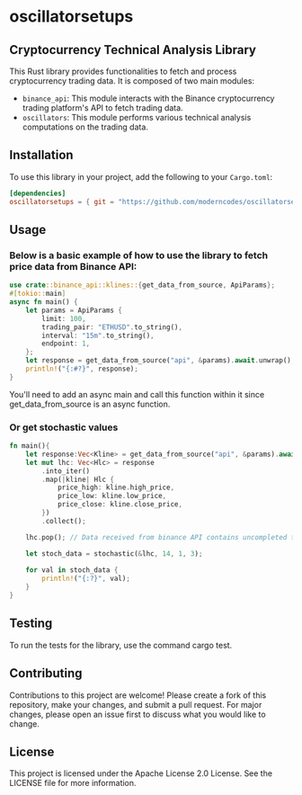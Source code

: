 # oscillatorsetups
## Cryptocurrency Technical Analysis Library

This Rust library provides functionalities to fetch and process cryptocurrency trading data. It is composed of two main modules:

- `binance_api`: This module interacts with the Binance cryptocurrency trading platform's API to fetch trading data.
- `oscillators`: This module performs various technical analysis computations on the trading data.

## Installation

To use this library in your project, add the following to your `Cargo.toml`:

```toml
[dependencies]
oscillatorsetups = { git = "https://github.com/moderncodes/oscillatorsetups", tag = "v1.0.0" }
```

## Usage
### Below is a basic example of how to use the library to fetch price data from Binance API:
```rust
use crate::binance_api::klines::{get_data_from_source, ApiParams};
#[tokio::main]
async fn main() {
    let params = ApiParams {
        limit: 100,
        trading_pair: "ETHUSD".to_string(),
        interval: "15m".to_string(),
        endpoint: 1,
    };
    let response = get_data_from_source("api", &params).await.unwrap();
    println!("{:#?}", response);
}
```
You'll need to add an async main and call this function within it since get_data_from_source is an async function.

### Or get stochastic values
```rust
fn main(){
    let response:Vec<Kline> = get_data_from_source("api", &params).await.unwrap();
    let mut lhc: Vec<Hlc> = response
        .into_iter()
        .map(|kline| Hlc {
            price_high: kline.high_price,
            price_low: kline.low_price,
            price_close: kline.close_price,
        })
        .collect();

    lhc.pop(); // Data received from binance API contains uncompleted tik data. Removing last index on your discretion

    let stoch_data = stochastic(&lhc, 14, 1, 3);
    
    for val in stoch_data {
        println!("{:?}", val);
    }
}

```

## Testing
To run the tests for the library, use the command cargo test.

## Contributing
Contributions to this project are welcome! Please create a fork of this repository, make your changes, and submit a pull request. For major changes, please open an issue first to discuss what you would like to change.

## License
This project is licensed under the Apache License 2.0 License. See the LICENSE file for more information.